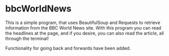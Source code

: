 # bbcWorldNews

This is a simple program, that uses BeautifulSoup and Requests to retrieve information
from the BBC World News site. With this program you can read the headlines at the page, and
if you desire, you can also read the article, all through the terminal!

Functionality for going back and forwards have been added.
